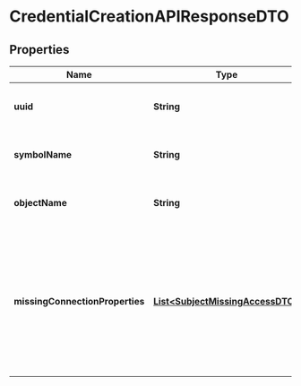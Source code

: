 

# CredentialCreationAPIResponseDTO


## Properties

| Name | Type | Description | Notes |
|------------ | ------------- | ------------- | -------------|
|**uuid** | **String** | The unique ID of the newly created credential. |  [optional] |
|**symbolName** | **String** | The symbol name of the newly created credential. |  [optional] |
|**objectName** | **String** | The object name of the newly created credential. |  [optional] |
|**missingConnectionProperties** | [**List&lt;SubjectMissingAccessDTO&gt;**](SubjectMissingAccessDTO.md) | The properties that the credential cannot access despite successful authentication.  This is only returned for authentications that do not grant access to all data. |  [optional] |




